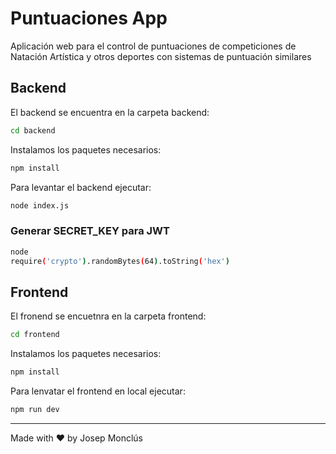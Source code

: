 # Puntuaciones App

Aplicación web para el control de puntuaciones de competiciones de Natación Artística y otros deportes con sistemas de puntuación similares

## Backend

El backend se encuentra en la carpeta backend:

```sh
cd backend
```

Instalamos los paquetes necesarios:

```sh
npm install
```

Para levantar el backend ejecutar:

```sh
node index.js
```

### Generar SECRET_KEY para JWT

```sh
node
require('crypto').randomBytes(64).toString('hex')
```

## Frontend

El fronend se encuetnra en la carpeta frontend:

```sh
cd frontend
```

Instalamos los paquetes necesarios:

```sh
npm install
```

Para lenvatar el frontend en local ejecutar:

```sh
npm run dev
```

---
Made with ❤️ by Josep Monclús

